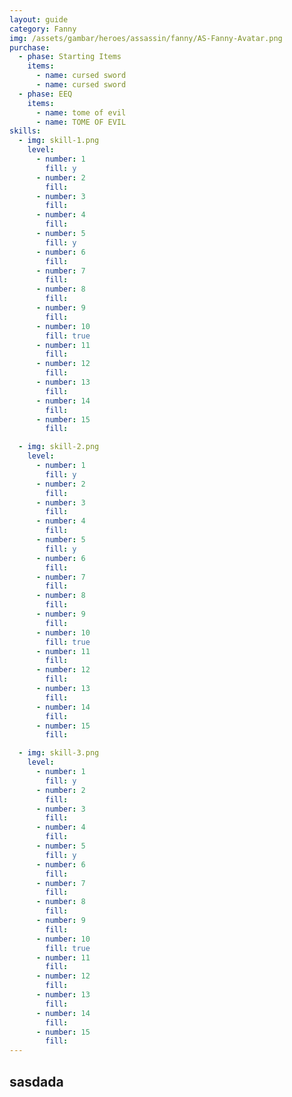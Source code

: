 ```yaml
---
layout: guide
category: Fanny
img: /assets/gambar/heroes/assassin/fanny/AS-Fanny-Avatar.png
purchase:
  - phase: Starting Items
    items:
      - name: cursed sword
      - name: cursed sword
  - phase: EEQ
    items:
      - name: tome of evil
      - name: TOME OF EVIL
skills:
  - img: skill-1.png
    level:
      - number: 1
        fill: y
      - number: 2
        fill:
      - number: 3
        fill:
      - number: 4
        fill:
      - number: 5
        fill: y
      - number: 6
        fill:
      - number: 7
        fill:
      - number: 8
        fill:
      - number: 9
        fill:
      - number: 10
        fill: true
      - number: 11
        fill:
      - number: 12
        fill:
      - number: 13
        fill:
      - number: 14
        fill:
      - number: 15
        fill:

  - img: skill-2.png
    level:
      - number: 1
        fill: y
      - number: 2
        fill:
      - number: 3
        fill:
      - number: 4
        fill:
      - number: 5
        fill: y
      - number: 6
        fill:
      - number: 7
        fill:
      - number: 8
        fill:
      - number: 9
        fill:
      - number: 10
        fill: true
      - number: 11
        fill:
      - number: 12
        fill:
      - number: 13
        fill:
      - number: 14
        fill:
      - number: 15
        fill:

  - img: skill-3.png
    level:
      - number: 1
        fill: y
      - number: 2
        fill:
      - number: 3
        fill:
      - number: 4
        fill:
      - number: 5
        fill: y
      - number: 6
        fill:
      - number: 7
        fill:
      - number: 8
        fill:
      - number: 9
        fill:
      - number: 10
        fill: true
      - number: 11
        fill:
      - number: 12
        fill:
      - number: 13
        fill:
      - number: 14
        fill:
      - number: 15
        fill:
---
```

## sasdada
